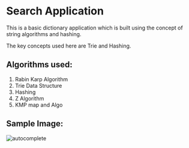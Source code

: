 # Search Application

This is a basic dictionary application which is built using the concept of string algorithms and hashing.

The key concepts used here are Trie and Hashing.

## Algorithms used:

1. Rabin Karp Algorithm
2. Trie Data Structure
3. Hashing
4. Z Algorithm
5. KMP map and Algo

## Sample Image:
![autocomplete](https://user-images.githubusercontent.com/78587230/193184586-79615f0f-50a4-4fdc-b1cd-65ab8c6e2d9c.png)

